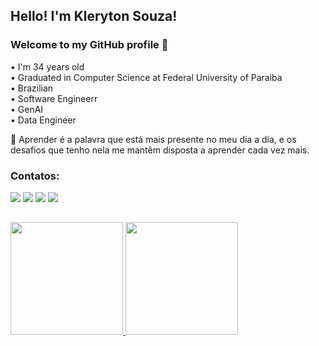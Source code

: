 ## Hello! I'm Kleryton Souza! 
### Welcome to my GitHub profile 👋

• I'm 34 years old<br>
• Graduated in Computer Science at Federal University of Paraiba<br>
• Brazilian<br>
• Software Engineerr<br>
• GenAI<br>
• Data Engineer<br>

:thought_balloon: Aprender é a palavra que está mais presente no meu dia a dia, e os desafios que tenho nela me mantêm disposta a aprender cada vez mais.
  
### Contatos:
<div>
<a href="https://www.instagram.com/klerytonsouza/" target="_blank"><img src="https://img.shields.io/badge/-Instagram-%23E4405F?style=for-the-badge&logo=instagram&logoColor=white" target="_blank"></a>
<a href="https://twitter.com/SouzaKleryton" target="_blank"><img src="https://img.shields.io/badge/Twitch-9146FF?style=for-the-badge&logo=twitch&logoColor=white" target="_blank"></a>
<a href = "mailto:kleryton.dev@gmail.com"><img src="https://img.shields.io/badge/Gmail-D14836?style=for-the-badge&logo=gmail&logoColor=white" target="_blank"></a>
<a href="https://www.linkedin.com/in/kleryton-souza-a1733673/" target="_blank"><img src="https://img.shields.io/badge/-LinkedIn-%230077B5?style=for-the-badge&logo=linkedin&logoColor=white" target="_blank"></a>   
</div>

##
  
<div>
<a href="https://github.com/klerytondev">
<img height="180em" src="https://github-readme-stats.vercel.app/api/top-langs/?username=klerytondev&layout=compact&langs_count=7&theme=dracula"/>
<img height="180em" src="https://github-readme-stats.vercel.app/api?username=klerytondev&show_icons=true&theme=dracula&include_all_commits=true&count_private=true"/>
</div>



